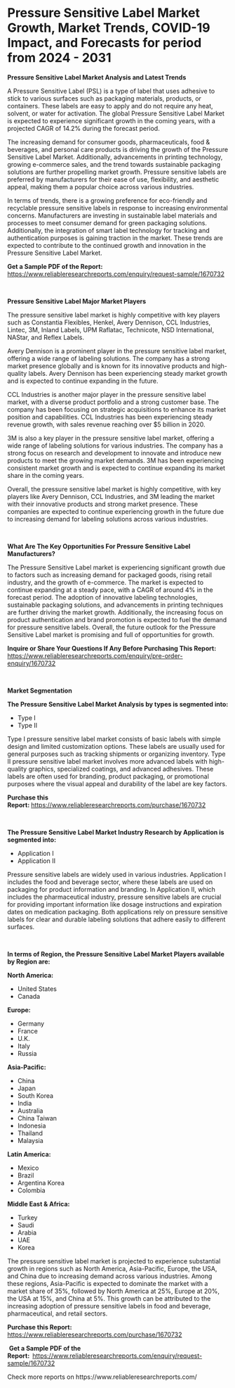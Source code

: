 <p><h1>Pressure Sensitive Label Market Growth, Market Trends, COVID-19 Impact, and Forecasts for period from 2024 - 2031</h1></p><p><strong>Pressure Sensitive Label Market Analysis and Latest Trends</strong></p>
<p><p>A Pressure Sensitive Label (PSL) is a type of label that uses adhesive to stick to various surfaces such as packaging materials, products, or containers. These labels are easy to apply and do not require any heat, solvent, or water for activation. The global Pressure Sensitive Label Market is expected to experience significant growth in the coming years, with a projected CAGR of 14.2% during the forecast period.</p><p>The increasing demand for consumer goods, pharmaceuticals, food & beverages, and personal care products is driving the growth of the Pressure Sensitive Label Market. Additionally, advancements in printing technology, growing e-commerce sales, and the trend towards sustainable packaging solutions are further propelling market growth. Pressure sensitive labels are preferred by manufacturers for their ease of use, flexibility, and aesthetic appeal, making them a popular choice across various industries.</p><p>In terms of trends, there is a growing preference for eco-friendly and recyclable pressure sensitive labels in response to increasing environmental concerns. Manufacturers are investing in sustainable label materials and processes to meet consumer demand for green packaging solutions. Additionally, the integration of smart label technology for tracking and authentication purposes is gaining traction in the market. These trends are expected to contribute to the continued growth and innovation in the Pressure Sensitive Label Market.</p></p>
<p><strong>Get a Sample PDF of the Report:&nbsp;</strong> <a href="https://www.reliableresearchreports.com/enquiry/request-sample/1670732">https://www.reliableresearchreports.com/enquiry/request-sample/1670732</a></p>
<p>&nbsp;</p>
<p><strong>Pressure Sensitive Label Major Market Players</strong></p>
<p><p>The pressure sensitive label market is highly competitive with key players such as Constantia Flexibles, Henkel, Avery Dennison, CCL Industries, Lintec, 3M, Inland Labels, UPM Raflatac, Technicote, NSD International, NAStar, and Reflex Labels. </p><p>Avery Dennison is a prominent player in the pressure sensitive label market, offering a wide range of labeling solutions. The company has a strong market presence globally and is known for its innovative products and high-quality labels. Avery Dennison has been experiencing steady market growth and is expected to continue expanding in the future.</p><p>CCL Industries is another major player in the pressure sensitive label market, with a diverse product portfolio and a strong customer base. The company has been focusing on strategic acquisitions to enhance its market position and capabilities. CCL Industries has been experiencing steady revenue growth, with sales revenue reaching over $5 billion in 2020.</p><p>3M is also a key player in the pressure sensitive label market, offering a wide range of labeling solutions for various industries. The company has a strong focus on research and development to innovate and introduce new products to meet the growing market demands. 3M has been experiencing consistent market growth and is expected to continue expanding its market share in the coming years.</p><p>Overall, the pressure sensitive label market is highly competitive, with key players like Avery Dennison, CCL Industries, and 3M leading the market with their innovative products and strong market presence. These companies are expected to continue experiencing growth in the future due to increasing demand for labeling solutions across various industries.</p></p>
<p>&nbsp;</p>
<p><strong>What Are The Key Opportunities For Pressure Sensitive Label Manufacturers?</strong></p>
<p><p>The Pressure Sensitive Label market is experiencing significant growth due to factors such as increasing demand for packaged goods, rising retail industry, and the growth of e-commerce. The market is expected to continue expanding at a steady pace, with a CAGR of around 4% in the forecast period. The adoption of innovative labeling technologies, sustainable packaging solutions, and advancements in printing techniques are further driving the market growth. Additionally, the increasing focus on product authentication and brand promotion is expected to fuel the demand for pressure sensitive labels. Overall, the future outlook for the Pressure Sensitive Label market is promising and full of opportunities for growth.</p></p>
<p><strong>Inquire or Share Your Questions If Any Before Purchasing This Report:</strong> <a href="https://www.reliableresearchreports.com/enquiry/pre-order-enquiry/1670732">https://www.reliableresearchreports.com/enquiry/pre-order-enquiry/1670732</a></p>
<p>&nbsp;</p>
<p><strong>Market Segmentation</strong></p>
<p><strong>The Pressure Sensitive Label Market Analysis by types is segmented into:</strong></p>
<p><ul><li>Type I</li><li>Type II</li></ul></p>
<p><p>Type I pressure sensitive label market consists of basic labels with simple design and limited customization options. These labels are usually used for general purposes such as tracking shipments or organizing inventory. Type II pressure sensitive label market involves more advanced labels with high-quality graphics, specialized coatings, and advanced adhesives. These labels are often used for branding, product packaging, or promotional purposes where the visual appeal and durability of the label are key factors.</p></p>
<p><strong>Purchase this Report:&nbsp;</strong><a href="https://www.reliableresearchreports.com/purchase/1670732">https://www.reliableresearchreports.com/purchase/1670732</a></p>
<p>&nbsp;</p>
<p><strong>The Pressure Sensitive Label Market Industry Research by Application is segmented into:</strong></p>
<p><ul><li>Application I</li><li>Application II</li></ul></p>
<p><p>Pressure sensitive labels are widely used in various industries. Application I includes the food and beverage sector, where these labels are used on packaging for product information and branding. In Application II, which includes the pharmaceutical industry, pressure sensitive labels are crucial for providing important information like dosage instructions and expiration dates on medication packaging. Both applications rely on pressure sensitive labels for clear and durable labeling solutions that adhere easily to different surfaces.</p></p>
<p>&nbsp;</p>
<p><strong>In terms of Region, the Pressure Sensitive Label Market Players available by Region are:</strong></p>
<p>
    <p> <strong> North America: </strong>
        <ul>
            <li>United States</li>
            <li>Canada</li>
        </ul>
        </p> 
    <p> <strong> Europe: </strong>
        <ul>
            <li>Germany</li>
            <li>France</li>
            <li>U.K.</li>
            <li>Italy</li>
            <li>Russia</li>
        </ul>
        </p> 
    <p> <strong> Asia-Pacific: </strong>
        <ul>
            <li>China</li>
            <li>Japan</li>
            <li>South Korea</li>
            <li>India</li>
            <li>Australia</li>
            <li>China Taiwan</li>
            <li>Indonesia</li>
            <li>Thailand</li>
            <li>Malaysia</li>
        </ul>
        </p> 
    <p> <strong> Latin America: </strong>
        <ul>
            <li>Mexico</li>
            <li>Brazil</li>
            <li>Argentina Korea</li>
            <li>Colombia</li>
        </ul>
        </p> 
    <p> <strong> Middle East & Africa: </strong>
        <ul>
            <li>Turkey</li>
            <li>Saudi</li>
            <li>Arabia</li>
            <li>UAE</li>
            <li>Korea</li>
        </ul>
    </p>
    </p>
<p><p>The pressure sensitive label market is projected to experience substantial growth in regions such as North America, Asia-Pacific, Europe, the USA, and China due to increasing demand across various industries. Among these regions, Asia-Pacific is expected to dominate the market with a market share of 35%, followed by North America at 25%, Europe at 20%, the USA at 15%, and China at 5%. This growth can be attributed to the increasing adoption of pressure sensitive labels in food and beverage, pharmaceutical, and retail sectors.</p></p>
<p><strong>Purchase this Report: </strong><a href="https://www.reliableresearchreports.com/purchase/1670732">https://www.reliableresearchreports.com/purchase/1670732</a></p>
<p>&nbsp;<strong>Get a Sample PDF of the Report:&nbsp;&nbsp;</strong><a href="https://www.reliableresearchreports.com/enquiry/request-sample/1670732">https://www.reliableresearchreports.com/enquiry/request-sample/1670732</a></p>
<p><strong></strong></p>
<p>Check more reports on https://www.reliableresearchreports.com/</p>